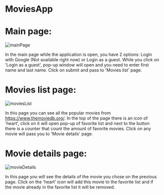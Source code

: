 # MoviesApp

# Main page:

![mainPage](https://user-images.githubusercontent.com/65961363/105480711-bffc9b00-5cae-11eb-8c47-90612029057e.jpg)

In the main page while the application is open, you have 2 options: Login with Google (Not available right now) or Login as a guest.
While you click on 'Login as a guest', pop-up window will open and you need to enter first name and last name.
Click on submit and pass to 'Movies list' page.




# Movies list page:

![moviesList](https://user-images.githubusercontent.com/65961363/105480854-f5a18400-5cae-11eb-8c91-2a2513e1978b.jpg)

In this page you can see all the popular movies from https://www.themoviedb.org/.
In the top of the page there is an icon of 'heart', click on it will open pop-up of favorite list and next to the button there is a counter that count the amount of favorite movies.
Click on any movie will pass you to 'Movie details' page.




# Movie details page:

![movieDetails](https://user-images.githubusercontent.com/65961363/105480971-14077f80-5caf-11eb-9c71-fec3b4df7249.jpg)

In this page you will see the details of the movie you chose on the previous page.
Click on the 'heart' icon will add this movie to the favorite list and if the movie already in the favorite list it will be removed.

